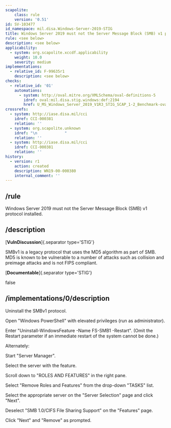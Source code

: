 ```yaml
---
scapolite:
    class: rule
    version: '0.51'
id: SV-103477
id_namespace: mil.disa.Windows-Server-2019-STIG
title: Windows Server 2019 must not the Server Message Block (SMB) v1 protocol installed.
rule: <see below>
description: <see below>
applicability:
  - system: org.scapolite.xccdf.applicability
    weight: 10.0
    severity: medium
implementations:
  - relative_id: F-99635r1
    description: <see below>
checks:
  - relative_id: '01'
    automations:
      - system: http://oval.mitre.org/XMLSchema/oval-definitions-5
        idref: oval:mil.disa.stig.windows:def:2194
        href: U_MS_Windows_Server_2019_V1R3_STIG_SCAP_1-2_Benchmark-oval.xml
crossrefs:
  - system: http://iase.disa.mil/cci
    idref: CCI-000381
    relation: ''
  - system: org.scapolite.unknown
    idref: "\n            "
    relation: ''
  - system: http://iase.disa.mil/cci
    idref: CCI-000381
    relation: ''
history:
  - version: r1
    action: created
    description: WN19-00-000380
    internal_comment: ''
---
```



## /rule

Windows Server 2019 must not the Server Message Block (SMB) v1 protocol installed.

## /description

[**VulnDiscussion**]{.separator type='STIG'}

SMBv1 is a legacy protocol that uses the MD5 algorithm as part of SMB. MD5 is known to be vulnerable to a number of attacks such as collision and preimage attacks and is not FIPS compliant.

[**Documentable**]{.separator type='STIG'}

false

## /implementations/0/description

Uninstall the SMBv1 protocol.

Open "Windows PowerShell" with elevated privileges (run as administrator).

Enter "Uninstall-WindowsFeature -Name FS-SMB1 -Restart".
(Omit the Restart parameter if an immediate restart of the system cannot be done.)

Alternately:

Start "Server Manager".

Select the server with the feature.

Scroll down to "ROLES AND FEATURES" in the right pane.

Select "Remove Roles and Features" from the drop-down "TASKS" list.

Select the appropriate server on the "Server Selection" page and click "Next".

Deselect "SMB 1.0/CIFS File Sharing Support" on the "Features" page.

Click "Next" and "Remove" as prompted.

